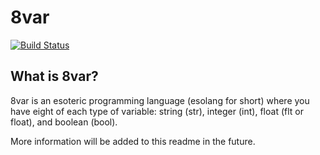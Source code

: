 # 8var

[![Build Status](https://travis-ci.org/neelusb/8var.svg?branch=master)](https://travis-ci.org/neelusb/8var)

## What is 8var?
8var is an esoteric programming language (esolang for short) where you have eight of each type of variable: string (str), integer (int), float (flt or float), and boolean (bool). 

More information will be added to this readme in the future.
